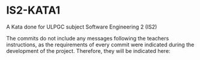 # IS2-KATA1
A Kata done for ULPGC subject Software Engineering 2 (IS2)

The commits do not include any messages following the teachers instructions,
as the requirements of every commit were indicated during the development of the project.
Therefore, they will be indicated here:

